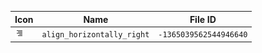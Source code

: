 | Icon | Name | File ID |
| ---  | ---  | ---     |
| ![](align_horizontally_right.png) | `align_horizontally_right` | `-1365039562544946640` |

